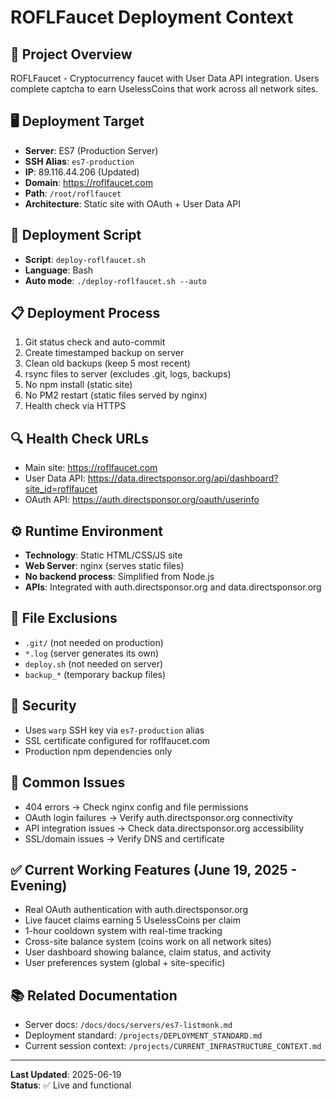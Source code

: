 # ROFLFaucet Deployment Context

## 🎯 **Project Overview**
ROFLFaucet - Cryptocurrency faucet with User Data API integration. Users complete captcha to earn UselessCoins that work across all network sites.

## 🖥️ **Deployment Target**
- **Server**: ES7 (Production Server)
- **SSH Alias**: `es7-production`
- **IP**: 89.116.44.206 (Updated)
- **Domain**: https://roflfaucet.com
- **Path**: `/root/roflfaucet`
- **Architecture**: Static site with OAuth + User Data API

## 🔧 **Deployment Script**
- **Script**: `deploy-roflfaucet.sh`
- **Language**: Bash
- **Auto mode**: `./deploy-roflfaucet.sh --auto`

## 📋 **Deployment Process**
1. Git status check and auto-commit
2. Create timestamped backup on server
3. Clean old backups (keep 5 most recent)
4. rsync files to server (excludes .git, logs, backups)
5. No npm install (static site)
6. No PM2 restart (static files served by nginx)
7. Health check via HTTPS

## 🔍 **Health Check URLs**
- Main site: https://roflfaucet.com
- User Data API: https://data.directsponsor.org/api/dashboard?site_id=roflfaucet
- OAuth API: https://auth.directsponsor.org/oauth/userinfo

## ⚙️ **Runtime Environment**
- **Technology**: Static HTML/CSS/JS site
- **Web Server**: nginx (serves static files)
- **No backend process**: Simplified from Node.js
- **APIs**: Integrated with auth.directsponsor.org and data.directsponsor.org

## 📁 **File Exclusions**
- `.git/` (not needed on production)
- `*.log` (server generates its own)
- `deploy.sh` (not needed on server)
- `backup_*` (temporary backup files)

## 🔐 **Security**
- Uses `warp` SSH key via `es7-production` alias
- SSL certificate configured for roflfaucet.com
- Production npm dependencies only

## 🚨 **Common Issues**
- 404 errors → Check nginx config and file permissions
- OAuth login failures → Verify auth.directsponsor.org connectivity
- API integration issues → Check data.directsponsor.org accessibility
- SSL/domain issues → Verify DNS and certificate

## ✅ **Current Working Features (June 19, 2025 - Evening)**
- Real OAuth authentication with auth.directsponsor.org
- Live faucet claims earning 5 UselessCoins per claim  
- 1-hour cooldown system with real-time tracking
- Cross-site balance system (coins work on all network sites)
- User dashboard showing balance, claim status, and activity
- User preferences system (global + site-specific)

## 📚 **Related Documentation**
- Server docs: `/docs/docs/servers/es7-listmonk.md`
- Deployment standard: `/projects/DEPLOYMENT_STANDARD.md`
- Current session context: `/projects/CURRENT_INFRASTRUCTURE_CONTEXT.md`

---
**Last Updated**: 2025-06-19  
**Status**: ✅ Live and functional

